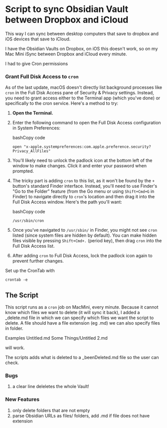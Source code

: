 # Script to sync Obsidian Vault between Dropbox and iCloud
This way I can sync between desktop computers that save to dropbox and iOS devices that save to iCloud.

I have the Obsidian Vaults on Dropbox, on iOS this doesn't work, so on my Mac Mini iSync between Dropbox and iCloud every minute.

I had to give Cron permissions 

### Grant Full Disk Access to `cron`

As of the last update, macOS doesn't directly list background processes like `cron` in the Full Disk Access pane of Security & Privacy settings. Instead, you need to grant access either to the Terminal app (which you've done) or specifically to the cron service. Here's a method to try:

1. **Open the Terminal.**
    
2. Enter the following command to open the Full Disk Access configuration in System Preferences:
    
    bashCopy code
    
    `open "x-apple.systempreferences:com.apple.preference.security?Privacy_AllFiles"`
    
3. You'll likely need to unlock the padlock icon at the bottom left of the window to make changes. Click it and enter your password when prompted.
    
4. The tricky part is adding `cron` to this list, as it won't be found by the `+` button's standard Finder interface. Instead, you'll need to use Finder's "Go to the Folder" feature (from the Go menu or using `Shift+Cmd+G` in Finder) to navigate directly to `cron`'s location and then drag it into the Full Disk Access window. Here's the path you'll want:
    
    bashCopy code
    
    `/usr/sbin/cron`
    
5. Once you've navigated to `/usr/sbin/` in Finder, you might not see `cron` listed (since system files are hidden by default). You can make hidden files visible by pressing `Shift+Cmd+.` (period key), then drag `cron` into the Full Disk Access list.
    
6. After adding `cron` to Full Disk Access, lock the padlock icon again to prevent further changes.

Set up the CronTab with

`crontab -e`

## The Script
This script runs as a `cron` job on MacMini, every minute. Because it cannot know which files we want to delete (it will sync it back), I added a \_delete.md file in which we can specify which files we want the script to delete. A file should have a file extension (eg .md) we can also specify files in folder.

Examples
Untitled.md
Some Things/Untitled 2.md

will work.

The scripts adds  what is deleted to a \_beenDeleted.md file so the user can check.

### Bugs
1. a clear line deleletes the whole Vault!


### New Features
1. only delete folders that are not empty
2. parse Obsidian URLs as files/ folders, add .md if file does not have extension
